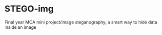 # STEGO-img
Final year MCA mini project/image steganography, a smart way to hide data inside an image

